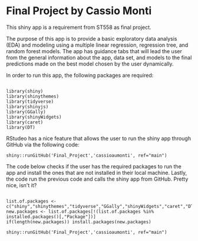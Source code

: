 # Final Project by Cassio Monti

This shiny app is a requirement from ST558 as final project.

The purpose of this app is to provide a basic exploratory data analysis (EDA) and modeling using a multiple linear regression, regression tree, and random forest models. The app has guidance tabs that will lead the user from the general information about the app, data set, and models to the final predictions made on the best model chosen by the user dynamically.

In order to run this app, the following packages are required:

```{r}

library(shiny)
library(shinythemes)
library(tidyverse)
library(shinyjs)
library(GGally)
library(shinyWidgets)
library(caret)
library(DT)

```

RStudeo has a nice feature that allows the user to run the shiny app through GitHub via the following code:

```{r}
shiny::runGitHub('Final_Project','cassioaumonti', ref="main")
```

The code below checks if the user has the required packages to run the app and install the ones that are not installed in their local machine. Lastly, the code run the previous code and calls the shiny app from GitHub. Pretty nice, isn't it?

```{r}

list.of.packages <- c("shiny","shinythemes","tidyverse","GGally","shinyWidgets","caret","DT","shinyjs")
new.packages <- list.of.packages[!(list.of.packages %in% installed.packages()[,"Package"])]
if(length(new.packages)) install.packages(new.packages)

shiny::runGitHub('Final_Project','cassioaumonti', ref="main")
```
